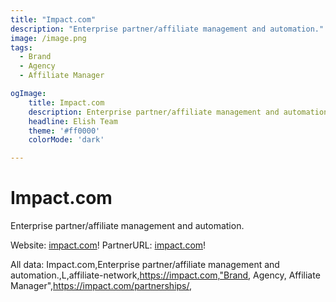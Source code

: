 ```yaml
---
title: "Impact.com"
description: "Enterprise partner/affiliate management and automation."
image: /image.png
tags: 
  - Brand
  - Agency
  - Affiliate Manager

ogImage:
    title: Impact.com
    description: Enterprise partner/affiliate management and automation.
    headline: Elish Team
    theme: '#ff0000'
    colorMode: 'dark'

---
```


# Impact.com

Enterprise partner/affiliate management and automation.

Website: [impact.com](https://impact.com)!
PartnerURL: [impact.com](https://impact.com/partnerships/)!

All data:
Impact.com,Enterprise partner/affiliate management and automation.,L,affiliate-network,https://impact.com,"Brand, Agency, Affiliate Manager",https://impact.com/partnerships/,